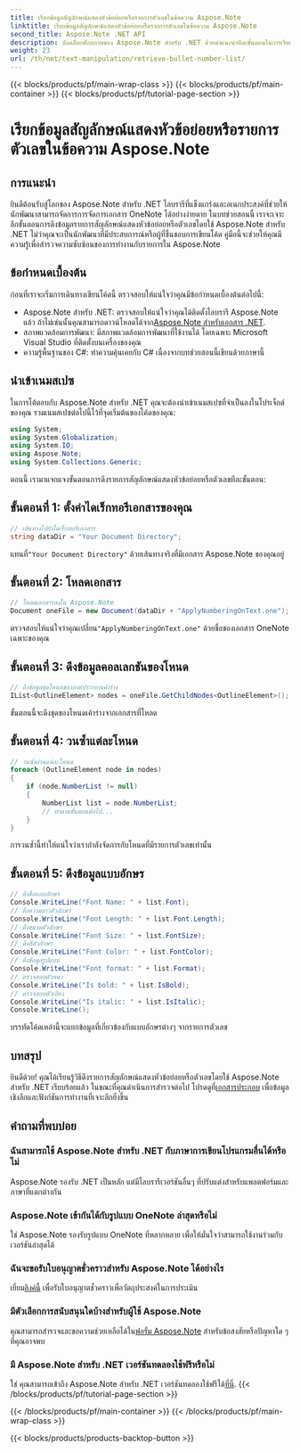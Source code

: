 ```yaml
---
title: เรียกข้อมูลสัญลักษณ์แสดงหัวข้อย่อยหรือรายการตัวเลขในข้อความ Aspose.Note
linktitle: เรียกข้อมูลสัญลักษณ์แสดงหัวข้อย่อยหรือรายการตัวเลขในข้อความ Aspose.Note
second_title: Aspose.Note .NET API
description: ปลดล็อกศักยภาพของ Aspose.Note สำหรับ .NET ด้วยคำแนะนำทีละขั้นตอนในการเรียกข้อมูลรายการสัญลักษณ์แสดงหัวข้อย่อยหรือตัวเลข ยกระดับทักษะการจัดการเอกสาร OneNote ของคุณ!
weight: 23
url: /th/net/text-manipulation/retrieve-bullet-number-list/
---
```


{{< blocks/products/pf/main-wrap-class >}}
{{< blocks/products/pf/main-container >}}
{{< blocks/products/pf/tutorial-page-section >}}

# เรียกข้อมูลสัญลักษณ์แสดงหัวข้อย่อยหรือรายการตัวเลขในข้อความ Aspose.Note

## การแนะนำ
ยินดีต้อนรับสู่โลกของ Aspose.Note สำหรับ .NET ไลบรารีที่แข็งแกร่งและอเนกประสงค์ที่ช่วยให้นักพัฒนาสามารถจัดการการจัดการเอกสาร OneNote ได้อย่างง่ายดาย ในบทช่วยสอนนี้ เราจะเจาะลึกขั้นตอนการดึงข้อมูลรายการสัญลักษณ์แสดงหัวข้อย่อยหรือตัวเลขโดยใช้ Aspose.Note สำหรับ .NET ไม่ว่าคุณจะเป็นนักพัฒนาที่มีประสบการณ์หรือผู้ที่ชื่นชอบการเขียนโค้ด คู่มือนี้จะช่วยให้คุณมีความรู้เพื่อสำรวจความซับซ้อนของการทำงานกับรายการใน Aspose.Note
## ข้อกำหนดเบื้องต้น
ก่อนที่เราจะเริ่มการเดินทางเขียนโค้ดนี้ ตรวจสอบให้แน่ใจว่าคุณมีข้อกำหนดเบื้องต้นต่อไปนี้:
-  Aspose.Note สำหรับ .NET: ตรวจสอบให้แน่ใจว่าคุณได้ติดตั้งไลบรารี Aspose.Note แล้ว ถ้าไม่เช่นนั้นคุณสามารถดาวน์โหลดได้จาก[Aspose.Note สำหรับเอกสาร .NET](https://reference.aspose.com/note/net/).
- สภาพแวดล้อมการพัฒนา: มีสภาพแวดล้อมการพัฒนาที่ใช้งานได้ โดยเฉพาะ Microsoft Visual Studio ที่ติดตั้งบนเครื่องของคุณ
- ความรู้พื้นฐานของ C#: ทำความคุ้นเคยกับ C# เนื่องจากบทช่วยสอนนี้เขียนด้วยภาษานี้
## นำเข้าเนมสเปซ
ในการโต้ตอบกับ Aspose.Note สำหรับ .NET คุณจะต้องนำเข้าเนมสเปซที่จำเป็นลงในโปรเจ็กต์ของคุณ รวมเนมสเปซต่อไปนี้ไว้ที่จุดเริ่มต้นของโค้ดของคุณ:
```csharp
using System;
using System.Globalization;
using System.IO;
using Aspose.Note;
using System.Collections.Generic;
```
ตอนนี้ เรามาแจกแจงขั้นตอนการดึงรายการสัญลักษณ์แสดงหัวข้อย่อยหรือตัวเลขทีละขั้นตอน:
## ขั้นตอนที่ 1: ตั้งค่าไดเร็กทอรีเอกสารของคุณ
```csharp
// เส้นทางไปยังไดเร็กทอรีเอกสาร
string dataDir = "Your Document Directory";
```
 แทนที่`"Your Document Directory"` ด้วยเส้นทางจริงที่มีเอกสาร Aspose.Note ของคุณอยู่
## ขั้นตอนที่ 2: โหลดเอกสาร
```csharp
// โหลดเอกสารลงใน Aspose.Note
Document oneFile = new Document(dataDir + "ApplyNumberingOnText.one");
```
 ตรวจสอบให้แน่ใจว่าคุณเปลี่ยน`"ApplyNumberingOnText.one"` ด้วยชื่อของเอกสาร OneNote เฉพาะของคุณ
## ขั้นตอนที่ 3: ดึงข้อมูลคอลเลกชันของโหนด
```csharp
// ดึงข้อมูลชุดโหนดขององค์ประกอบเค้าร่าง
IList<OutlineElement> nodes = oneFile.GetChildNodes<OutlineElement>();
```
ขั้นตอนนี้จะดึงชุดของโหนดเค้าร่างจากเอกสารที่โหลด
## ขั้นตอนที่ 4: วนซ้ำแต่ละโหนด
```csharp
// วนซ้ำผ่านแต่ละโหนด
foreach (OutlineElement node in nodes)
{
    if (node.NumberList != null)
    {
        NumberList list = node.NumberList;
        // ทำตามขั้นตอนต่อไป...
    }
}
```
การวนซ้ำนี้ทำให้แน่ใจว่าเรากำลังจัดการกับโหนดที่มีรายการตัวเลขเท่านั้น
## ขั้นตอนที่ 5: ดึงข้อมูลแบบอักษร
```csharp
// ดึงชื่อแบบอักษร
Console.WriteLine("Font Name: " + list.Font);
// ดึงความยาวตัวอักษร
Console.WriteLine("Font Length: " + list.Font.Length);
// ดึงขนาดตัวอักษร
Console.WriteLine("Font Size: " + list.FontSize);
// ดึงสีตัวอักษร
Console.WriteLine("Font Color: " + list.FontColor);
// ดึงข้อมูลรูปแบบ
Console.WriteLine("Font format: " + list.Format);
// ตรวจสอบตัวหนา
Console.WriteLine("Is bold: " + list.IsBold);
// ตรวจสอบตัวเอียง
Console.WriteLine("Is italic: " + list.IsItalic);
Console.WriteLine();
```
บรรทัดโค้ดเหล่านี้จะแยกข้อมูลที่เกี่ยวข้องกับแบบอักษรต่างๆ จากรายการตัวเลข
## บทสรุป
 ยินดีด้วย! คุณได้เรียนรู้วิธีดึงรายการสัญลักษณ์แสดงหัวข้อย่อยหรือตัวเลขโดยใช้ Aspose.Note สำหรับ .NET เรียบร้อยแล้ว ในขณะที่คุณดำเนินการสำรวจต่อไป โปรดดูที่[เอกสารประกอบ](https://reference.aspose.com/note/net/) เพื่อข้อมูลเชิงลึกและฟังก์ชันการทำงานที่เจาะลึกยิ่งขึ้น
## คำถามที่พบบ่อย
### ฉันสามารถใช้ Aspose.Note สำหรับ .NET กับภาษาการเขียนโปรแกรมอื่นได้หรือไม่
Aspose.Note รองรับ .NET เป็นหลัก แต่มีไลบรารีเวอร์ชันอื่นๆ ที่ปรับแต่งสำหรับแพลตฟอร์มและภาษาที่แตกต่างกัน
### Aspose.Note เข้ากันได้กับรูปแบบ OneNote ล่าสุดหรือไม่
ใช่ Aspose.Note รองรับรูปแบบ OneNote ที่หลากหลาย เพื่อให้มั่นใจว่าสามารถใช้งานร่วมกับเวอร์ชันล่าสุดได้
### ฉันจะขอรับใบอนุญาตชั่วคราวสำหรับ Aspose.Note ได้อย่างไร
 เยี่ยม[ลิงค์นี้](https://purchase.aspose.com/temporary-license/) เพื่อรับใบอนุญาตชั่วคราวเพื่อวัตถุประสงค์ในการประเมิน
### มีตัวเลือกการสนับสนุนใดบ้างสำหรับผู้ใช้ Aspose.Note
คุณสามารถสำรวจและขอความช่วยเหลือได้ใน[ฟอรั่ม Aspose.Note](https://forum.aspose.com/c/note/28) สำหรับข้อสงสัยหรือปัญหาใด ๆ ที่คุณอาจพบ
### มี Aspose.Note สำหรับ .NET เวอร์ชันทดลองใช้ฟรีหรือไม่
 ใช่ คุณสามารถเข้าถึง Aspose.Note สำหรับ .NET เวอร์ชันทดลองใช้ฟรีได้[ที่นี่](https://releases.aspose.com/).
{{< /blocks/products/pf/tutorial-page-section >}}

{{< /blocks/products/pf/main-container >}}
{{< /blocks/products/pf/main-wrap-class >}}

{{< blocks/products/products-backtop-button >}}
